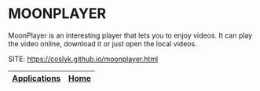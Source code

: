 # MOONPLAYER

 MoonPlayer is an interesting player that lets you to enjoy videos. It can play the video online, download it or just open the local videos.
 
 SITE: https://coslyk.github.io/moonplayer.html

 | [Applications](https://portable-linux-apps.github.io/apps.html) | [Home](https://portable-linux-apps.github.io)
 | --- | --- |
